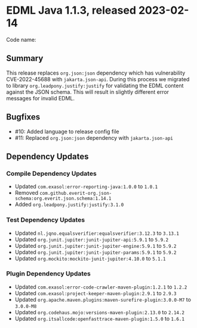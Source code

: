 # EDML Java 1.1.3, released 2023-02-14

Code name:

## Summary

This release replaces `org.json:json` dependency which has vulnerability CVE-2022-45688 with `jakarta.json-api`. During this process we migrated to library `org.leadpony.justify:justify` for validating the EDML content against the JSON schema. This will result in slightly different error messages for invalid EDML.

## Bugfixes

* #10: Added language to release config file
* #11: Replaced `org.json:json` dependency with `jakarta.json-api`

## Dependency Updates

### Compile Dependency Updates

* Updated `com.exasol:error-reporting-java:1.0.0` to `1.0.1`
* Removed `com.github.everit-org.json-schema:org.everit.json.schema:1.14.1`
* Added `org.leadpony.justify:justify:3.1.0`

### Test Dependency Updates

* Updated `nl.jqno.equalsverifier:equalsverifier:3.12.3` to `3.13.1`
* Updated `org.junit.jupiter:junit-jupiter-api:5.9.1` to `5.9.2`
* Updated `org.junit.jupiter:junit-jupiter-engine:5.9.1` to `5.9.2`
* Updated `org.junit.jupiter:junit-jupiter-params:5.9.1` to `5.9.2`
* Updated `org.mockito:mockito-junit-jupiter:4.10.0` to `5.1.1`

### Plugin Dependency Updates

* Updated `com.exasol:error-code-crawler-maven-plugin:1.2.1` to `1.2.2`
* Updated `com.exasol:project-keeper-maven-plugin:2.9.1` to `2.9.3`
* Updated `org.apache.maven.plugins:maven-surefire-plugin:3.0.0-M7` to `3.0.0-M8`
* Updated `org.codehaus.mojo:versions-maven-plugin:2.13.0` to `2.14.2`
* Updated `org.itsallcode:openfasttrace-maven-plugin:1.5.0` to `1.6.1`
